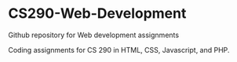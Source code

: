 # CS290-Web-Development
Github repository for Web development assignments

Coding assignments for CS 290 in HTML, CSS, Javascript, and PHP.
